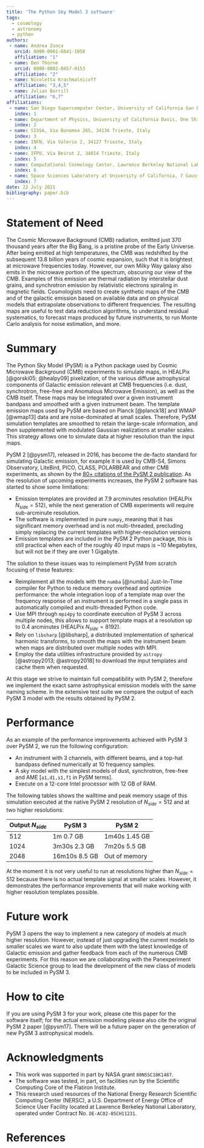 ```yaml
---
title: 'The Python Sky Model 3 software'
tags:
  - cosmology
  - astronomy
  - python
authors:
 - name: Andrea Zonca
   orcid: 0000-0001-6841-1058
   affiliation: "1"
 - name: Ben Thorne
   orcid: 0000-0002-0457-0153
   affiliation: "2"
 - name: Nicoletta Krachmalnicoff
   affiliation: "3,4,5"
 - name: Julian Borrill
   affiliation: "6,7"
affiliations:
 - name: San Diego Supercomputer Center, University of California San Diego, San Diego, USA
   index: 1
 - name: Department of Physics, University of California Davis, One Shields Avenue, Davis, CA 95616, USA
   index: 2
 - name: SISSA, Via Bonomea 265, 34136 Trieste, Italy
   index: 3
 - name: INFN, Via Valerio 2, 34127 Trieste, Italy
   index: 4
 - name: IFPU, Via Beirut 2, 34014 Trieste, Italy
   index: 5
 - name: Computational Cosmology Center, Lawrence Berkeley National Laboratory, Berkeley, CA 94720, USA
   index: 6
 - name: Space Sciences Laboratory at University of California, 7 Gauss Way, Berkeley, CA 94720
   index: 7
date: 22 July 2021
bibliography: paper.bib
---
```


# Statement of Need

The Cosmic Microwave Background (CMB) radiation, emitted just 370 thousand years after the Big Bang, is a pristine probe of the Early Universe. After being emitted at high temperatures, the CMB was redshifted by the subsequent 13.8 billion years of cosmic expansion, such that it is brightest at microwave frequencies today.
However, our own Milky Way galaxy also emits in the microwave portion of the spectrum, obscuring our view of the CMB.  Examples of this emission are thermal radiation by interstellar dust grains, and synchrotron emission by relativistic electrons spiraling in magnetic fields.
Cosmologists need to create synthetic maps of the CMB and of the galactic emission based on available data and on physical models that extrapolate observations to different frequencies. The resulting maps are useful to test data reduction algorithms, to understand residual systematics, to forecast maps produced by future instruments, to run Monte Carlo analysis for noise estimation, and more.

# Summary

The Python Sky Model (PySM) is a Python package used by Cosmic Microwave Background (CMB) experiments to simulate maps, in HEALPix [@gorski05; @healpy09] pixelization, of the various diffuse astrophysical components of Galactic emission relevant at CMB frequencies (i.e. dust, synchrotron, free-free and Anomalous Microwave Emission), as well as the CMB itself. These maps may be integrated over a given instrument bandpass and smoothed with a given instrument beam.
The template emission maps used by PySM are based on Planck [@planck18] and WMAP [@wmap13] data and are noise-dominated at small scales. Therefore, PySM simulation templates are smoothed to retain the large-scale information, and then supplemented with modulated Gaussian realizations at smaller scales. This strategy allows one to simulate data at higher resolution than the input maps.

PySM 2 [@pysm17], released in 2016, has become the de-facto standard for simulating Galactic emission, for example it is used by CMB-S4, Simons Observatory, LiteBird, PICO, CLASS, POLARBEAR and other CMB experiments, as shown by the [80+ citations of the PySM 2 publication](https://scholar.google.com/scholar?start=0&hl=en&as_sdt=2005&sciodt=0,5&cites=16628417670342266167&scipsc=).
As the resolution of upcoming experiments increases, the PySM 2 software has started to show some limitations:

* Emission templates are provided at 7.9 arcminutes resolution (HEALPix $N_{side}=512$), while the next generation of CMB experiments will require sub-arcminute resolution.
* The software is implemented in pure `numpy`, meaning that it has significant memory overhead and is not multi-threaded, precluding simply replacing the current templates with higher-resolution versions
* Emission templates are included in the PySM 2 Python package, this is still practical when each of the roughly 40 input maps is ~10 Megabytes, but will not be if they are over 1 Gigabyte.

The solution to these issues was to reimplement PySM from scratch focusing of these features:

* Reimplement all the models with the `numba` [@numba] Just-In-Time compiler for Python to reduce memory overhead and optimize performance: the whole integration loop of a template map over the frequency response of an instrument is performed in a single pass in automatically compiled and multi-threaded Python code.
* Use MPI through `mpi4py` to coordinate execution of PySM 3 across multiple nodes, this allows to support template maps at a resolution up to 0.4 arcminutes (HEALPix $N_{side}=8192$).
* Rely on `libsharp` [@libsharp], a distributed implementation of spherical harmonic transforms, to smooth the maps with the instrument beam when maps are distributed over multiple nodes with MPI.
* Employ the data utilities infrastructure provided by `astropy` [@astropy2013; @astropy2018] to download the input templates and cache them when requested.

At this stage we strive to maintain full compatibility with PySM 2, therefore we implement the exact same astrophysical emission models with the same naming scheme. In the extensive test suite we compare the output of each PySM 3 model with the results obtained by PySM 2.

# Performance

As an example of the performance improvements achieved with PySM 3 over PySM 2, we run the following configuration:

* An instrument with 3 channels, with different beams, and a top-hat bandpass defined numerically at 10 frequency samples.
* A sky model with the simplest models of dust, synchrotron, free-free and AME [`a1,d1,s1,f1` in PySM terms].
* Execute on a 12-core Intel processor with 12 GB of RAM.

The following tables shows the walltime and peak memory usage of this simulation executed at the native PySM 2 resolution of $N_{side}=512$ and at two higher resolutions:

| Output $N_{side}$ | PySM 3        | PySM 2        |
|-------------------|---------------|---------------|
| 512               | 1m 0.7 GB     | 1m40s 1.45 GB |
| 1024              | 3m30s 2.3 GB  | 7m20s 5.5 GB  |
| 2048              | 16m10s 8.5 GB | Out of memory |

At the moment it is not very useful to run at resolutions higher than $N_{side}=512$ because there is no actual template signal at smaller scales. However, it demonstrates the performance improvements that will make working with higher resolution templates possible.

# Future work

PySM 3 opens the way to implement a new category of models at much higher resolution. However, instead of just upgrading the current models to smaller scales we want to also update them with the latest knowledge of Galactic emission and gather feedback from each of the numerous CMB experiments. For this reason we are collaborating with the Panexperiment Galactic Science group to lead the development of the new class of models to be included in PySM 3.

# How to cite

If you are using PySM 3 for your work, please cite this paper for the software itself; for the actual emission modeling please also cite the original PySM 2 paper [@pysm17]. There will be a future paper on the generation of new PySM 3 astrophysical models.

# Acknowledgments

* This work was supported in part by NASA grant `80NSSC18K1487`.
* The software was tested, in part, on facilities run by the Scientific Computing Core of the Flatiron Institute.
* This research used resources of the National Energy Research Scientific Computing Center (NERSC), a U.S. Department of Energy Office of Science User Facility located at Lawrence Berkeley National Laboratory, operated under Contract No. `DE-AC02-05CH11231`.

# References
